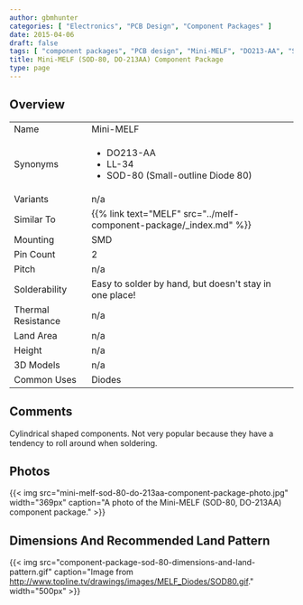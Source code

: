 ```yaml
---
author: gbmhunter
categories: [ "Electronics", "PCB Design", "Component Packages" ]
date: 2015-04-06
draft: false
tags: [ "component packages", "PCB design", "Mini-MELF", "DO213-AA", "SOD-80", "LL-34" ]
title: Mini-MELF (SOD-80, DO-213AA) Component Package
type: page
---
```


## Overview

<table>
<tbody>
<tr>
<td>Name</td>
<td>Mini-MELF</td>
</tr>
<tr>
<td>Synonyms</td>
<td>
  <ul>
    <li>DO213-AA</li>
    <li>LL-34</li>
    <li>SOD-80 (Small-outline Diode 80)</li>
  </ul>
</td>
</tr>
<tr>
<td>Variants</td>
<td >n/a</td>
</tr>
<tr>
  <td>Similar To</td>
  <td>{{% link text="MELF" src="../melf-component-package/_index.md" %}}</td>
</tr>
<tr >
<td>Mounting</td>
<td >SMD</td>
</tr>
<tr >
<td >Pin Count</td>
<td >2</td>
</tr>
<tr >
<td >Pitch</td>
<td >n/a</td>
</tr>
<tr >
<td >Solderability
</td>
<td >Easy to solder by hand, but doesn't stay in one place!
</td></tr><tr >
<td >Thermal Resistance
</td>
<td >n/a
</td></tr><tr >
<td >Land Area
</td>
<td >n/a
</td></tr><tr >
<td >Height
</td>
<td >n/a
</td></tr><tr >
<td >3D Models
</td>
<td >n/a
</td></tr><tr >
<td >Common Uses
</td>
<td>Diodes</td>
</tr>
</tbody>
</table>

## Comments

Cylindrical shaped components. Not very popular because they have a tendency to roll around when soldering.

## Photos

{{< img src="mini-melf-sod-80-do-213aa-component-package-photo.jpg" width="369px" caption="A photo of the Mini-MELF (SOD-80, DO-213AA) component package."  >}}

## Dimensions And Recommended Land Pattern

{{< img src="component-package-sod-80-dimensions-and-land-pattern.gif" caption="Image from http://www.topline.tv/drawings/images/MELF_Diodes/SOD80.gif."  width="500px" >}}
